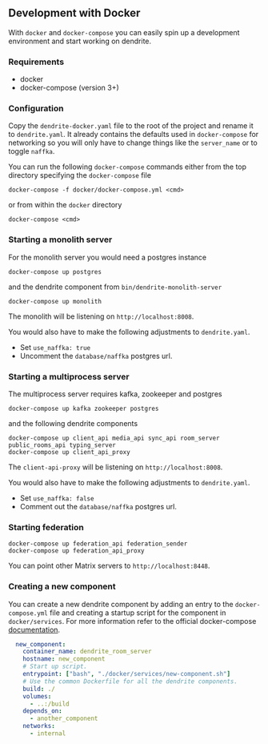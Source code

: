 Development with Docker
---

With `docker` and `docker-compose` you can easily spin up a development environment
and start working on dendrite.

### Requirements

- docker
- docker-compose (version 3+)

### Configuration

Copy the `dendrite-docker.yaml` file to the root of the project and rename it to
`dendrite.yaml`. It already contains the defaults used in `docker-compose` for 
networking so you will only have to change things like the `server_name` or to 
toggle `naffka`.

You can run the following `docker-compose` commands either from the top directory
specifying the `docker-compose` file
```
docker-compose -f docker/docker-compose.yml <cmd>
```
or from within the `docker` directory 

```
docker-compose <cmd>
```

### Starting a monolith server

For the monolith server you would need a postgres instance 

```
docker-compose up postgres
```

and the dendrite component from `bin/dendrite-monolith-server`

```
docker-compose up monolith
```

The monolith will be listening on `http://localhost:8008`.

You would also have to make the following adjustments to `dendrite.yaml`.
 - Set `use_naffka: true` 
 - Uncomment the `database/naffka` postgres url.

### Starting a multiprocess server

The multiprocess server requires kafka, zookeeper and postgres

```
docker-compose up kafka zookeeper postgres
```

and the following dendrite components 

```
docker-compose up client_api media_api sync_api room_server public_rooms_api typing_server
docker-compose up client_api_proxy
```

The `client-api-proxy` will be listening on `http://localhost:8008`.

You would also have to make the following adjustments to `dendrite.yaml`.
 - Set `use_naffka: false` 
 - Comment out the `database/naffka` postgres url.

### Starting federation

```
docker-compose up federation_api federation_sender
docker-compose up federation_api_proxy
```

You can point other Matrix servers to `http://localhost:8448`.

### Creating a new component

You can create a new dendrite component by adding an entry to the `docker-compose.yml` 
file and creating a startup script for the component in `docker/services`. 
For more information refer to the official docker-compose [documentation](https://docs.docker.com/compose/).

```yaml
  new_component:
    container_name: dendrite_room_server
    hostname: new_component
    # Start up script.
    entrypoint: ["bash", "./docker/services/new-component.sh"]
    # Use the common Dockerfile for all the dendrite components.
    build: ./
    volumes:
      - ..:/build
    depends_on:
      - another_component
    networks:
      - internal
```
